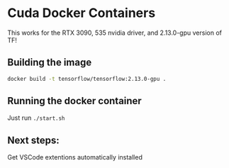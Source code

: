 # Cuda Docker Containers

This works for the RTX 3090, 535 nvidia driver, and 2.13.0-gpu version of TF!

## Building the image

```bash
docker build -t tensorflow/tensorflow:2.13.0-gpu .
```

## Running the docker container

Just run `./start.sh`

## Next steps:

Get VSCode extentions automatically installed
